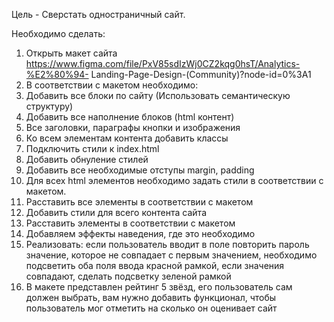Цель - Сверстать одностраничный сайт.
 
Необходимо сделать: 
1. Открыть макет сайта 
https://www.figma.com/file/PxV85sdIzWj0CZ2kqg0hsT/Analytics-%E2%80%94-
Landing-Page-Design-(Community)?node-id=0%3A1
2. В соответствии с макетом необходимо:
1. Добавить все блоки по сайту (Использовать семантическую структуру)
2. Добавить все наполнение блоков (html контент)
3. Все заголовки, параграфы кнопки и изображения
4. Ко всем элементам контента добавить классы
5. Подключить стили к index.html
6. Добавить обнуление стилей
7. Добавить все необходимые отступы margin, padding
8. Для всех html элементов необходимо задать стили в соответствии с 
макетом.
9. Расставить все элементы в соответствии с макетом
10. Добавить стили для всего контента сайта
11. Расставить элементы в соответствии с макетом
12. Добавляем эффекты наведения, где это необходимо
13. Реализовать: если пользователь вводит в поле повторить пароль значение, 
которое не совпадает с первым значением, необходимо подсветить оба 
поля ввода красной рамкой, если значения совпадают, сделать подсветку 
зеленой рамкой
14. В макете представлен рейтинг 5 звёзд, его пользователь сам должен 
выбрать, вам нужно добавить функционал, чтобы пользователь мог 
отметить на сколько он оценивает сайт